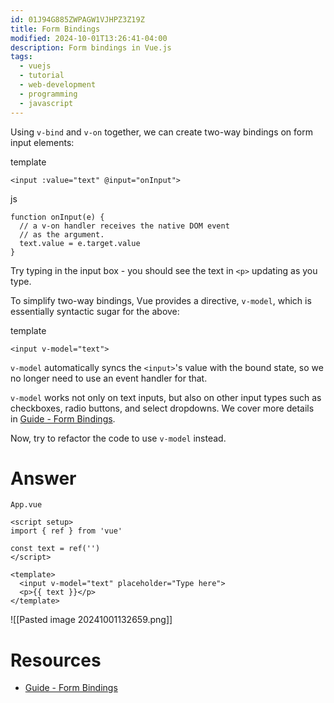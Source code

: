 ```yaml
---
id: 01J94G885ZWPAGW1VJHPZ3Z19Z
title: Form Bindings
modified: 2024-10-01T13:26:41-04:00
description: Form bindings in Vue.js
tags:
  - vuejs
  - tutorial
  - web-development
  - programming
  - javascript
---
```

Using `v-bind` and `v-on` together, we can create two-way bindings on form input elements:

template

```
<input :value="text" @input="onInput">
```

js

```
function onInput(e) {
  // a v-on handler receives the native DOM event
  // as the argument.
  text.value = e.target.value
}
```

Try typing in the input box - you should see the text in `<p>` updating as you type.

To simplify two-way bindings, Vue provides a directive, `v-model`, which is essentially syntactic sugar for the above:

template

```
<input v-model="text">
```

`v-model` automatically syncs the `<input>`'s value with the bound state, so we no longer need to use an event handler for that.

`v-model` works not only on text inputs, but also on other input types such as checkboxes, radio buttons, and select dropdowns. We cover more details in [Guide - Form Bindings](https://vuejs.org/guide/essentials/forms.html).

Now, try to refactor the code to use `v-model` instead.

# Answer
`App.vue`
```vue
<script setup>
import { ref } from 'vue'

const text = ref('')
</script>

<template>
  <input v-model="text" placeholder="Type here">
  <p>{{ text }}</p>
</template>
```
![[Pasted image 20241001132659.png]]

# Resources
- [Guide - Form Bindings](https://vuejs.org/guide/essentials/forms.html)